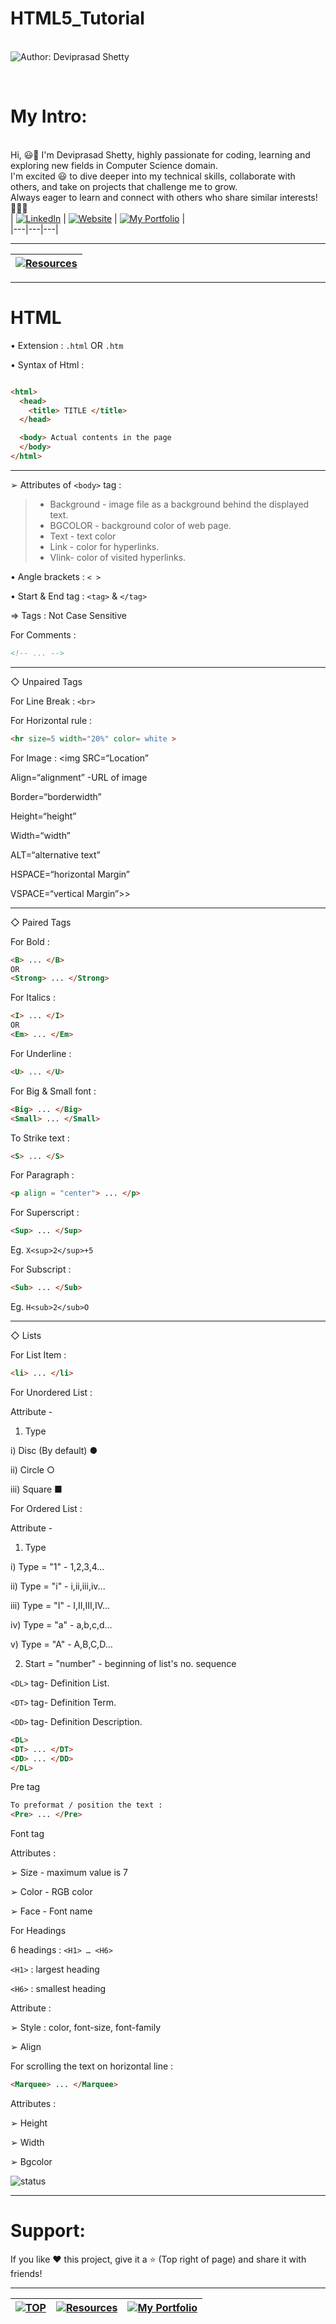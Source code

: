 # HTML5_Tutorial

<br> ![Author: Deviprasad Shetty](https://img.shields.io/badge/Author-💫_Deviprasad%20Shetty-000000?style=for-the-badge&labelColor=white)

<br> 

# My Intro:
<br> Hi, 😃👋 I'm Deviprasad Shetty, highly passionate for coding, learning and exploring new fields in Computer Science domain. 
<br> I'm excited 😃 to dive deeper into my technical skills, collaborate with others, and take on projects that challenge me to grow. 
<br> Always eager to learn and connect with others who share similar interests! 🤗🧑‍💻
<br> 
| [![LinkedIn](https://img.shields.io/badge/LinkedIn-%230077B5?style=for-the-badge&logo=LinkedIn&logoColor=white)](https://linkedin.com/in/deviprasad-shetty-4bba49313) | [![Website](https://img.shields.io/badge/Website-indigo?style=for-the-badge&logo=About.me&logoColor=white)](https://yourwebsite.com/) | [![My Portfolio](https://img.shields.io/badge/My_Portfolio-000?style=for-the-badge&logo=GitHub&logoColor=white)](https://github.com/DeviprasadShetty9833/My_Portfolio)  |                      
|---|---|---|

---
| [![Resources](https://img.shields.io/badge/📚_Back_to-Resources-A52A2A?style=for-the-badge&logo=book&logoColor=white)](https://github.com/DeviprasadShetty9833/Resources) |
|---|

---


# HTML

• Extension :  `.html`  OR  `.htm`

• Syntax of Html : 
```html

<html>
  <head>
    <title> TITLE </title>
  </head>

  <body> Actual contents in the page
  </body>
</html>

```
---

➢ Attributes of `<body>` tag :

> - Background - image file as a background behind the displayed text.
> - BGCOLOR - background color of web page.
> - Text - text color 
> - Link - color for hyperlinks.
> - Vlink- color of visited hyperlinks.

• Angle brackets : `< >`  

• Start & End tag : `<tag>` & `</tag>`

=> Tags : Not Case Sensitive 

For Comments : 
```html
<!-- ... --> 

```
---

◇ Unpaired Tags

For Line Break : `<br>`

For Horizontal rule : 
```html
<hr size=5 width="20%" color= white >

```

For Image : <img SRC=“Location”

Align=“alignment” -URL of image

Border=“borderwidth”

Height=“height”

Width=“width”

ALT=“alternative text”

HSPACE=“horizontal Margin”

VSPACE=“vertical Margin”>>

---

◇ Paired Tags

For Bold : 
```html
<B> ... </B>
OR
<Strong> ... </Strong>

```

For Italics : 
```html
<I> ... </I>
OR
<Em> ... </Em>

```

For Underline : 
```html
<U> ... </U>

```

For Big & Small font  : 
```html
<Big> ... </Big>
<Small> ... </Small>

```

To Strike text : 
```html
<S> ... </S>

```

For Paragraph : 
```html
<p align = "center"> ... </p>

```

For Superscript : 
```html
<Sup> ... </Sup>

```
Eg. `X<sup>2</sup>+5`

For Subscript : 
```html
<Sub> ... </Sub>

```
Eg. `H<sub>2</sub>O`

---

◇ Lists 

For List Item : 
```html
<li> ... </li>

```

For Unordered List : 

Attribute - 

1) Type

i) Disc (By default) ●

ii) Circle ○

iii) Square ■

For Ordered List : 

Attribute - 

1) Type

i) Type = "1"    - 1,2,3,4...

ii) Type = "i"    - i,ii,iii,iv...

iii) Type = "I"   - I,II,III,IV…

iv) Type = "a"  - a,b,c,d…

v) Type = "A"   - A,B,C,D…

2) Start = "number" - beginning of list's no. sequence

`<DL>` tag-  Definition List.

`<DT>` tag- Definition Term.

`<DD>` tag- Definition Description.

```html
<DL>
<DT> ... </DT>
<DD> ... </DD>
</DL>

```

Pre tag

```html
To preformat / position the text : 
<Pre> ... </Pre>

```

Font tag  

Attributes : 

➢ Size -  maximum  value is 7 

➢ Color - RGB color 

➢ Face - Font name 

For Headings

6 headings : `<H1> … <H6>`

`<H1>` : largest heading

`<H6>` : smallest heading

Attribute : 

➢ Style : color, font-size, font-family

➢ Align

For scrolling the text on horizontal line : 

```html
<Marquee> ... </Marquee>

```

Attributes : 

➢ Height

➢ Width

➢ Bgcolor

 ![status](https://img.shields.io/badge/status-upcoming-yellow)

---

# Support:
If you like ❤️ this project, give it a ⭐ (Top right of page) and share it with friends!

---

| [![TOP](https://img.shields.io/badge/_🔺_-Navigate_to_TOP_↑_-blue?style=for-the-badge&labelColor=white)](#HTML) | [![Resources](https://img.shields.io/badge/📚_Back_to-Resources-A52A2A?style=for-the-badge&logo=book&logoColor=white)](https://github.com/DeviprasadShetty9833/Resources) | [![My Portfolio](https://img.shields.io/badge/Back_to-My_Portfolio-000?style=for-the-badge&logo=GitHub&logoColor=white)](https://github.com/DeviprasadShetty9833/My_Portfolio) |
|---|---|---|
